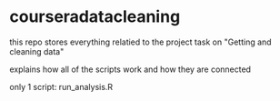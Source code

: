 courseradatacleaning
====================

this repo stores everything relatied to the project task on "Getting and cleaning data"

explains how all of the scripts work and how they are connected

only 1 script: run_analysis.R
